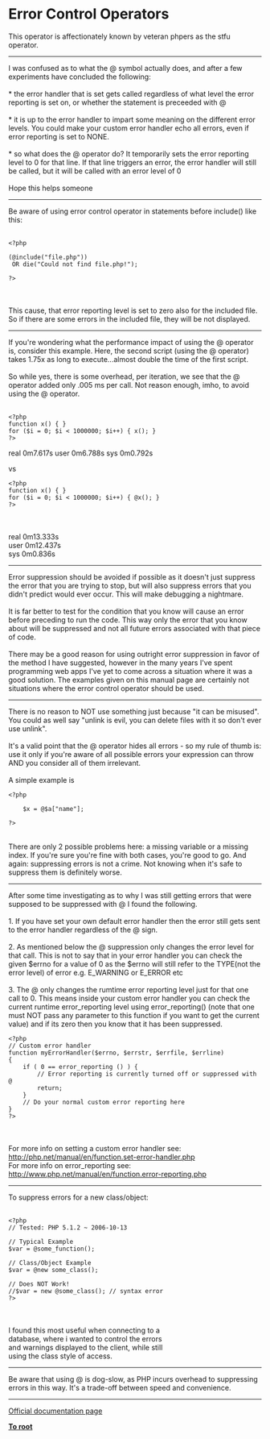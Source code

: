 # Error Control Operators



This operator is affectionately known by veteran phpers as the stfu operator.  

---

I was confused as to what the @ symbol actually does, and after a few experiments have concluded the following:<br><br>* the error handler that is set gets called regardless of what level the error reporting is set on, or whether the statement is preceeded with @<br><br>* it is up to the error handler to impart some meaning on the different error levels. You could make your custom error handler echo all errors, even if error reporting is set to NONE.<br><br>* so what does the @ operator do? It temporarily sets the error reporting level to 0 for that line. If that line triggers an error, the error handler will still be called, but it will be called with an error level of 0<br><br>Hope this helps someone  

---

Be aware of using error control operator in statements before include() like this:<br><br>

```
<?php

(@include("file.php"))
 OR die("Could not find file.php!");

?>
```
<br><br>This cause, that error reporting level is set to zero also for the included file. So if there are some errors in the included file, they will be not displayed.  

---

If you&apos;re wondering what the performance impact of using the @ operator is, consider this example.  Here, the second script (using the @ operator) takes 1.75x as long to execute...almost double the time of the first script.<br><br>So while yes, there is some overhead, per iteration, we see that the @ operator added only .005 ms per call.  Not reason enough, imho, to avoid using the @ operator.<br><br>

```
<?php
function x() { }
for ($i = 0; $i < 1000000; $i++) { x(); }
?>
```


real    0m7.617s
user    0m6.788s
sys    0m0.792s

vs



```
<?php
function x() { }
for ($i = 0; $i < 1000000; $i++) { @x(); }
?>
```
<br><br>real    0m13.333s<br>user    0m12.437s<br>sys    0m0.836s  

---

Error suppression should be avoided if possible as it doesn&apos;t just suppress the error that you are trying to stop, but will also suppress errors that you didn&apos;t predict would ever occur. This will make debugging a nightmare.<br><br>It is far better to test for the condition that you know will cause an error before preceding to run the code. This way only the error that you know about will be suppressed and not all future errors associated with that piece of code.<br><br>There may be a good reason for using outright error suppression in favor of the method I have suggested, however in the many years I&apos;ve spent programming web apps I&apos;ve yet to come across a situation where it was a good solution. The examples given on this manual page are certainly not situations where the error control operator should be used.  

---

There is no reason to NOT use something just because "it can be misused".  You could as well say "unlink is evil, you can delete files with it so don&apos;t ever use unlink".<br><br>It&apos;s a valid point that the @ operator hides all errors - so my rule of thumb is: use it only if you&apos;re aware of all possible errors your expression can throw AND you consider all of them irrelevant.<br><br>A simple example is<br>

```
<?php

    $x = @$a["name"];

?>
```
<br>There are only 2 possible problems here: a missing variable or a missing index.  If you&apos;re sure you&apos;re fine with both cases, you&apos;re good to go.  And again: suppressing errors is not a crime.  Not knowing when it&apos;s safe to suppress them is definitely worse.  

---

After some time investigating as to why I was still getting errors that were supposed to be suppressed with @ I found the following.<br><br>1. If you have set your own default error handler then the error still gets sent to the error handler regardless of the @ sign.<br><br>2. As mentioned below the @ suppression only changes the error level for that call. This is not to say that in your error handler you can check the given $errno for a value of 0 as the $errno will still refer to the TYPE(not the error level) of error e.g. E_WARNING or E_ERROR etc<br><br>3. The @ only changes the rumtime error reporting level just for that one call to 0. This means inside your custom error handler you can check the current runtime error_reporting level using error_reporting() (note that one must NOT pass any parameter to this function if you want to get the current value) and if its zero then you know that it has been suppressed.<br>

```
<?php
// Custom error handler
function myErrorHandler($errno, $errstr, $errfile, $errline)
{
    if ( 0 == error_reporting () ) {
        // Error reporting is currently turned off or suppressed with @
        return;
    }
    // Do your normal custom error reporting here
}
?>
```
<br><br>For more info on setting a custom error handler see: http://php.net/manual/en/function.set-error-handler.php<br>For more info on error_reporting see: http://www.php.net/manual/en/function.error-reporting.php  

---

To suppress errors for a new class/object:<br><br>

```
<?php
// Tested: PHP 5.1.2 ~ 2006-10-13

// Typical Example
$var = @some_function();

// Class/Object Example
$var = @new some_class();

// Does NOT Work!
//$var = new @some_class(); // syntax error
?>
```
<br><br>I found this most useful when connecting to a<br>database, where i wanted to control the errors<br>and warnings displayed to the client, while still<br>using the class style of access.  

---

Be aware that using @ is dog-slow, as PHP incurs overhead to suppressing errors in this way. It&apos;s a trade-off between speed and convenience.  

---

[Official documentation page](https://www.php.net/manual/en/language.operators.errorcontrol.php)

**[To root](/README.md)**